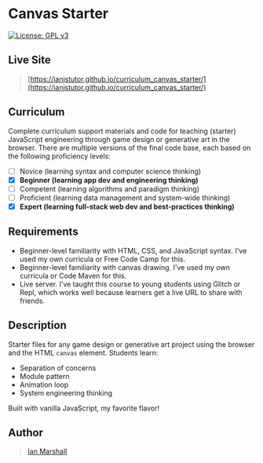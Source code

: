 # Canvas Starter

[![License: GPL v3](https://img.shields.io/badge/License-GPLv3-blue.svg)](https://www.gnu.org/licenses/gpl-3.0)

## Live Site

> [https://ianjstutor.github.io/curriculum_canvas_starter/](https://ianjstutor.github.io/curriculum_canvas_starter/)

## Curriculum

Complete curriculum support materials and code for teaching (starter) JavaScript engineering through game design or generative art in the browser. There are multiple versions of the final code base, each based on the following proficiency levels:
- [ ] Novice (learning syntax and computer science thinking)
- [x] **Beginner (learning app dev and engineering thinking)**
- [ ] Competent (learning algorithms and paradigm thinking)
- [ ] Proficient (learning data management and system-wide thinking)
- [x] **Expert (learning full-stack web dev and best-practices thinking)**

## Requirements

* Beginner-level familiarity with HTML, CSS, and JavaScript syntax. I've used my own curricula or Free Code Camp for this.
* Beginner-level familiarity with canvas drawing. I've used my own curricula or Code Maven for this.
* Live server. I've taught this course to young students using Glitch or Repl, which works well because learners get a live URL to share with friends.

## Description

Starter files for any game design or generative art project using the browser and the HTML <code>canvas</code> element. Students learn:
* Separation of concerns
* Module pattern
* Animation loop
* System engineering thinking

Built with vanilla JavaScript, my favorite flavor!

## Author

> [Ian Marshall](https://ianjstutor.github.io/ian-marshall/)